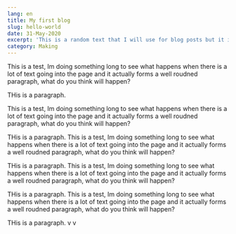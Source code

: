 ```yaml
---
lang: en
title: My first blog
slug: hello-world
date: 31-May-2020
excerpt: 'This is a random text that I will use for blog posts but it is so that I can see that the maximun of words is meant to be 14 per line, so this is how it is meant to look.'
category: Making
---
```


This is a test, Im doing something long to see what happens when there is a lot of text going into the page and it actually forms a well roudned paragraph, what do you think will happen?

THis is a paragraph.

This is a test, Im doing something long to see what happens when there is a lot of text going into the page and it actually forms a well roudned paragraph, what do you think will happen?

THis is a paragraph.
This is a test, Im doing something long to see what happens when there is a lot of text going into the page and it actually forms a well roudned paragraph, what do you think will happen?

THis is a paragraph.
This is a test, Im doing something long to see what happens when there is a lot of text going into the page and it actually forms a well roudned paragraph, what do you think will happen?

THis is a paragraph.
This is a test, Im doing something long to see what happens when there is a lot of text going into the page and it actually forms a well roudned paragraph, what do you think will happen?

THis is a paragraph.
v
v
